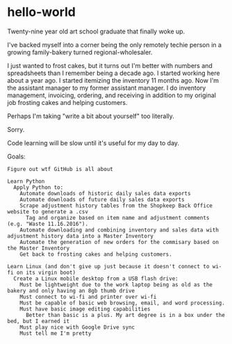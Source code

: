# hello-world

Twenty-nine year old art school graduate that finally woke up.

I've backed myself into a corner being the only remotely techie person in a growing family-bakery turned regional-wholesaler. 

I just wanted to frost cakes, but it turns out I'm better with numbers and spreadsheets than I remember being a decade ago.
I started working here about a year ago. I started itemizing the inventory 11 months ago.
Now I'm the assistant manager to my former assistant manager.
I do inventory management, invoicing, ordering, and receiving in addition to my original job frosting cakes and helping customers.

Perhaps I'm taking "write a bit about yourself" too literally.

Sorry.

Code learning will be slow until it's useful for my day to day.

   Goals:
    
    Figure out wtf GitHub is all about
    
    Learn Python
      Apply Python to:
        Automate downloads of historic daily sales data exports
        Automate downloads of future daily sales data exports
        Scrape adjustment history tables from the Shopkeep Back Office website to generate a .csv
          Tag and organize based on item name and adjustment comments (e.g. "Waste 11.16.2016").                
        Automate downloading and combining inventory and sales data with adjustment history data into a Master Inventory
        Automate the generation of new orders for the commisary based on the Master Inventory
        Get back to frosting cakes and helping customers.
      
    Learn Linux (and don't give up just because it doesn't connect to wi-fi on its virgin boot)
      Create a Linux mobile desktop from a USB flash drive:
        Must be lightweight due to the work laptop being as old as the bakery and only having an 8gb thumb drive
        Must connect to wi-fi and printer over wi-fi
        Must be capable of basic web browsing, email, and word processing.
        Must have basic image editing capabilities
          Better than basic is a plus. My art degree is in a box under the bed, but I earned it
        Must play nice with Google Drive sync
        Must tell me I'm pretty
        

